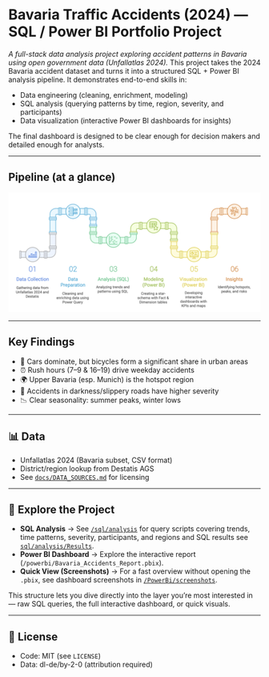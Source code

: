 # Bavaria Traffic Accidents (2024) — SQL / Power BI Portfolio Project
*A full-stack data analysis project exploring accident patterns in Bavaria using open government data (Unfallatlas 2024).*
This project takes the 2024 Bavaria accident dataset and turns it into a structured SQL + Power BI analysis pipeline.
It demonstrates end-to-end skills in:

- Data engineering (cleaning, enrichment, modeling)
- SQL analysis (querying patterns by time, region, severity, and participants)
- Data visualization (interactive Power BI dashboards for insights)

The final dashboard is designed to be clear enough for decision makers and detailed enough for analysts.

---

## Pipeline (at a glance)

![Data Pipeline](docs/Pipeline.png)

---

## Key Findings
- 🚗 Cars dominate, but bicycles form a significant share in urban areas
- ⏰ Rush hours (7–9 & 16–19) drive weekday accidents
- 🌍 Upper Bavaria (esp. Munich) is the hotspot region
- 🌙 Accidents in darkness/slippery roads have higher severity
- 📉 Clear seasonality: summer peaks, winter lows
  
---
## 📊 Data
- Unfallatlas 2024 (Bavaria subset, CSV format)  
- District/region lookup from Destatis AGS
- See [`docs/DATA_SOURCES.md`](docs/DATA_SOURCES.md) for licensing  

---

## 🔎 Explore the Project

- **SQL Analysis** → See [`/sql/analysis`](sql/analysis) for query scripts covering trends, time patterns, severity, participants, and regions and SQL results see [`sql/analysis/Results`](sql/analysis/Results).  
- **Power BI Dashboard** → Explore the interactive report (`/powerbi/Bavaria_Accidents_Report.pbix`).  
- **Quick View (Screenshots)** → For a fast overview without opening the `.pbix`, see dashboard screenshots in [`/PowerBi/screenshots`](docs/screenshots).  

This structure lets you dive directly into the layer you’re most interested in — raw SQL queries, the full interactive dashboard, or quick visuals.

---

## 📄 License
- Code: MIT (see `LICENSE`)  
- Data: dl-de/by-2-0 (attribution required)
